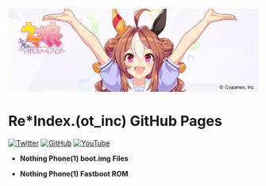 ![Copano Rickey](https://github.com/reindex-ot/reindex-ot.github.io/blob/main/image/copanorickey.jpg?raw=true)
# Re*Index.(ot_inc) GitHub Pages<br>
[![Twitter](https://img.shields.io/twitter/follow/ot_inc?style=flat&logo=twitter)](https://twitter.com/ot_inc) [![GitHub](https://img.shields.io/github/followers/reindex-ot?style=flat&logo=github)](https://github.com/reindex-ot?tab=followers) [![YouTube](https://img.shields.io/youtube/channel/subscribers/UCE5tVfXXLSonqBJ1GZmLuyw?style=flat&logo=youtube)](https://www.youtube.com/channel/UCE5tVfXXLSonqBJ1GZmLuyw)
- <b>Nothing Phone(1) boot.img Files</b><br>

- <b>Nothing Phone(1) Fastboot ROM</b>
